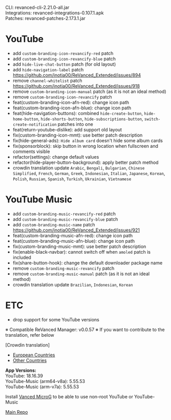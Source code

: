 CLI: revanced-cli-2.21.0-all.jar  
Integrations: revanced-integrations-0.107.1.apk  
Patches: revanced-patches-2.173.1.jar  

YouTube
==
- add `custom-branding-icon-revancify-red` patch
- add `custom-branding-icon-revancify-blue` patch
- add `hide-live-chat-button` patch (for old layout)
- add `hide-navigation-label` patch https://github.com/inotia00/ReVanced_Extended/issues/894
- remove `channel-whitelist` patch https://github.com/inotia00/ReVanced_Extended/issues/918
- remove `custom-branding-icon-manual` patch (as it is not an ideal method)
- remove `custom-branding-icon-revancify` patch
- feat(custom-branding-icon-afn-red): change icon path
- feat(custom-branding-icon-afn-blue): change icon path
- feat(hide-navigation-buttons): combined `hide-create-button`, `hide-home-button`, `hide-shorts-button`, `hide-subscriptions-button`, `switch-create-notification` patches into one
- feat(return-youtube-dislike): add support old layout
- fix(custom-branding-icon-mmt): use better patch description
- fix(hide-general-ads): `Hide album card` doesn't hide some album cards
- fix(sponsorblock): skip button in wrong location when fullscreen and comments visible
- refactor(settings): change default values
- refactor(hide-player-button-background): apply better patch method
- crowdin translation update
`Arabic`, `Bengali`, `Bulgarian`, `Chinese Simplified`, `French`, `German`, `Greek`, `Indonesian`, `Italian`, `Japanese`, `Korean`, `Polish`, `Russian`, `Spanish`, `Turkish`, `Ukrainian`, `Vietnamese`


YouTube Music
==
- add `custom-branding-music-revancify-red` patch
- add `custom-branding-music-revancify-blue` patch
- add `custom-branding-music-name` patch https://github.com/inotia00/ReVanced_Extended/issues/921
- feat(custom-branding-music-afn-red): change icon path
- feat(custom-branding-music-afn-blue): change icon path
- fix(custom-branding-music-mmt): use better patch description
- fix(enable-black-navbar): cannot switch off when `amoled` patch is included
- fix(share-button-hook): change the default downloader package name
- remove `custom-branding-music-revancify` patch
- remove `custom-branding-music-manual` patch (as it is not an ideal method)
- crowdin translation update
`Brazilian`, `Indonesian`, `Korean`


ETC
==
- drop support for some YouTube versions


※ Compatible ReVanced Manager: v0.0.57
※ If you want to contribute to the translation, refer below

[Crowdin translation]
- [European Countries](https://crowdin.com/project/revancedextendedeu)
- [Other Countries](https://crowdin.com/project/revancedextended)
  
**App Versions:**  
YouTube: 18.16.39  
YouTube-Music (arm64-v8a): 5.55.53  
YouTube-Music (arm-v7a): 5.55.53  

Install [Vanced MicroG](https://github.com/inotia00/VancedMicroG/releases) to be able to use non-root YouTube or YouTube-Music  

[Main Repo](https://github.com/NoName-exe/revanced-extended)  
